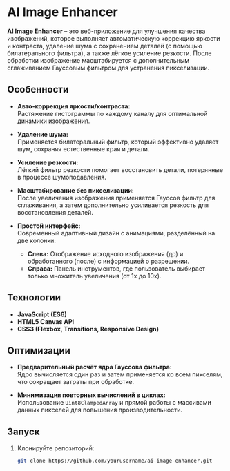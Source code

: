 # AI Image Enhancer

**AI Image Enhancer** – это веб-приложение для улучшения качества изображений, которое выполняет автоматическую коррекцию яркости и контраста, удаление шума с сохранением деталей (с помощью билатерального фильтра), а также лёгкое усиление резкости. После обработки изображение масштабируется с дополнительным сглаживанием Гауссовым фильтром для устранения пикселизации.

## Особенности

- **Авто-коррекция яркости/контраста:**  
  Растяжение гистограммы по каждому каналу для оптимальной динамики изображения.
  
- **Удаление шума:**  
  Применяется билатеральный фильтр, который эффективно удаляет шум, сохраняя естественные края и детали.
  
- **Усиление резкости:**  
  Лёгкий фильтр резкости помогает восстановить детали, потерянные в процессе шумоподавления.
  
- **Масштабирование без пикселизации:**  
  После увеличения изображения применяется Гауссов фильтр для сглаживания, а затем дополнительно усиливается резкость для восстановления деталей.

- **Простой интерфейс:**  
  Современный адаптивный дизайн с анимациями, разделённый на две колонки:
  - **Слева:** Отображение исходного изображения (до) и обработанного (после) с информацией о разрешении.
  - **Справа:** Панель инструментов, где пользователь выбирает только множитель увеличения (от 1x до 10x).

## Технологии

- **JavaScript (ES6)**
- **HTML5 Canvas API**
- **CSS3 (Flexbox, Transitions, Responsive Design)**

## Оптимизации

- **Предварительный расчёт ядра Гауссова фильтра:**  
  Ядро вычисляется один раз и затем применяется ко всем пикселям, что сокращает затраты при обработке.
  
- **Минимизация повторных вычислений в циклах:**  
  Использование `Uint8ClampedArray` и прямой работы с массивами данных пикселей для повышения производительности.

## Запуск

1. Клонируйте репозиторий:
   ```bash
   git clone https://github.com/yourusername/ai-image-enhancer.git
